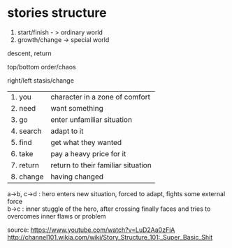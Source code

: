 # stories structure

1. start/finish - > ordinary world
2. growth/change -> special world

descent, return

top/bottom
order/chaos

right/left
stasis/change

|           |                                       |
|   ---     |  ---                                  |
| 1. you    | character in a zone of comfort        |
| 2. need   | want something                        |
| 3. go     | enter unfamiliar situation            |
| 4. search | adapt to it                           |
| 5. find   | get what they wanted                  |
| 6. take   | pay a heavy price for it              |
| 7. return | return to their familiar situation    |
| 8. change | having changed                        |


a->b, c->d : hero enters new situation, forced to adapt, fights some external force  
b->c : inner stuggle of the hero, after crossing finally faces and tries to overcomes inner flaws or problem  

source: 
https://www.youtube.com/watch?v=LuD2Aa0zFiA
http://channel101.wikia.com/wiki/Story_Structure_101:_Super_Basic_Shit
